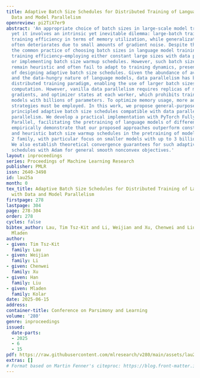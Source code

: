 ```yaml
---
title: Adaptive Batch Size Schedules for Distributed Training of Language Models with
  Data and Model Parallelism
openreview: pi2TiX7er9
abstract: 'An appropriate choice of batch sizes in large-scale model training is crucial,
  yet it involves an intrinsic yet inevitable dilemma: large-batch training improves
  training efficiency in terms of memory utilization, while generalization performance
  often deteriorates due to small amounts of gradient noise. Despite this dilemma,
  the common practice of choosing batch sizes in language model training often prioritizes
  training efficiency—employing either constant large sizes with data parallelism
  or implementing batch size warmup schedules. However, such batch size schedule designs
  remain heuristic and often fail to adapt to training dynamics, presenting the challenge
  of designing adaptive batch size schedules. Given the abundance of available datasets
  and the data-hungry nature of language models, data parallelism has become an indispensable
  distributed training paradigm, enabling the use of larger batch sizes for gradient
  computation. However, vanilla data parallelism requires replicas of model parameters,
  gradients, and optimizer states at each worker, which prohibits training larger
  models with billions of parameters. To optimize memory usage, more advanced parallelism
  strategies must be employed. In this work, we propose general-purpose and theoretically
  principled adaptive batch size schedules compatible with data parallelism and model
  parallelism. We develop a practical implementation with PyTorch Fully Sharded Data
  Parallel, facilitating the pretraining of language models of different sizes. We
  empirically demonstrate that our proposed approaches outperform constant batch sizes
  and heuristic batch size warmup schedules in the pretraining of models in the Llama
  2 family, with particular focus on smaller models with up to 3 billion parameters.
  We also establish theoretical convergence guarantees for such adaptive batch size
  schedules with Adam for general smooth nonconvex objectives.'
layout: inproceedings
series: Proceedings of Machine Learning Research
publisher: PMLR
issn: 2640-3498
id: lau25a
month: 0
tex_title: Adaptive Batch Size Schedules for Distributed Training of Language Models
  with Data and Model Parallelism
firstpage: 278
lastpage: 304
page: 278-304
order: 278
cycles: false
bibtex_author: Lau, Tim Tsz-Kit and Li, Weijian and Xu, Chenwei and Liu, Han and Kolar,
  Mladen
author:
- given: Tim Tsz-Kit
  family: Lau
- given: Weijian
  family: Li
- given: Chenwei
  family: Xu
- given: Han
  family: Liu
- given: Mladen
  family: Kolar
date: 2025-06-15
address:
container-title: Conference on Parsimony and Learning
volume: '280'
genre: inproceedings
issued:
  date-parts:
  - 2025
  - 6
  - 15
pdf: https://raw.githubusercontent.com/mlresearch/v280/main/assets/lau25a/lau25a.pdf
extras: []
# Format based on Martin Fenner's citeproc: https://blog.front-matter.io/posts/citeproc-yaml-for-bibliographies/
---
```

